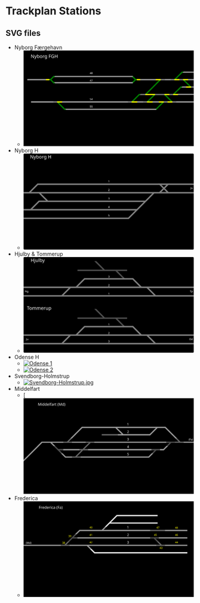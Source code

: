 # Trackplan Stations

## SVG files

* Nyborg Færgehavn
  * [![Nyborg Færgehavn](./Stations/Nyborg-FGH.svg)](./Stations/Nyborg-FGH.svg)
* Nyborg H
  * [![Nyborg H](./Nyborg-H.svg)](./Nyborg-H.svg)
* Hjulby & Tommerup
  * [![Hjulby & Tommerup](./Hjulby.svg)](./Hjulby.svg)
* Odense H
  * [![Odense 1]()]()
  * [![Odense 2]()]()
* Svendborg-Holmstrup
  * [![Svendborg-Holmstrup.jpg]()]()
* Middelfart
  * [![Midelfart.jpg](./Stations/Middelfart.svg)
* Frederica
  * ![Frederica.svg](./Stations/Frederica.svg)